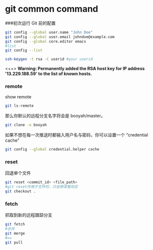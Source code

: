 # git common command
###初次运行 Git 前的配置
``` bash
git config --global user.name "John Doe"
git config --global user.email johndoe@example.com
git config --global core.editor emacs
#list
git config --list
```
```bash
ssh-keygen -t rsa -C userid #your userid
```

<++>
**Warning: Permanently added the RSA host key for IP address '13.229.188.59' to the list of known hosts.**
### remote
show remote
``` bash
git ls-remote
```
那么你默认的远程分支名字将会是 booyah/master。
``` bash
git clone -o booyah
```
如果不想在每一次推送时都输入用户名与密码，你可以设置一个 “credential cache”
``` bash
git config --global credential.helper cache 
```
### reset
回退单个文件
``` bash
git reset <commit_id> <file_path>
#git reset作用于文件时，只会修改暂存区
git checkout .
```
### fetch
抓取到新的远程跟踪分支
``` bash
git fetch
#合并
git merge
#==
git pull
```
